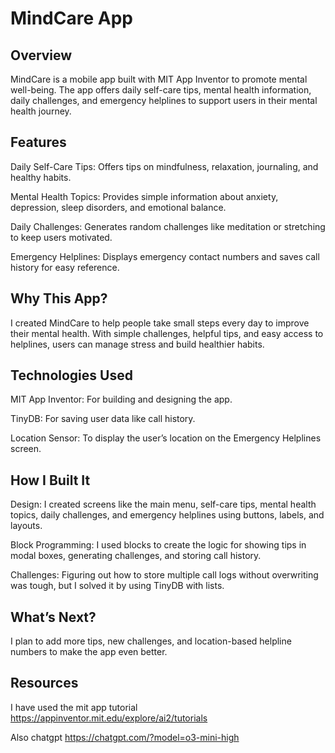 # MindCare App
## Overview
MindCare is a mobile app built with MIT App Inventor to promote mental well-being. The app offers daily self-care tips, mental health information, daily challenges, and emergency helplines to support users in their mental health journey.

## Features
Daily Self-Care Tips: Offers tips on mindfulness, relaxation, journaling, and healthy habits.

Mental Health Topics: Provides simple information about anxiety, depression, sleep disorders, and emotional balance.

Daily Challenges: Generates random challenges like meditation or stretching to keep users motivated.

Emergency Helplines: Displays emergency contact numbers and saves call history for easy reference.

## Why This App?
I created MindCare to help people take small steps every day to improve their mental health. With simple challenges, helpful tips, and easy access to helplines, users can manage stress and build healthier habits.

## Technologies Used

MIT App Inventor: For building and designing the app.

TinyDB: For saving user data like call history.

Location Sensor: To display the user’s location on the Emergency Helplines screen.

## How I Built It
Design: I created screens like the main menu, self-care tips, mental health topics, daily challenges, and emergency helplines using buttons, labels, and layouts.

Block Programming: I used blocks to create the logic for showing tips in modal boxes, generating challenges, and storing call history.

Challenges: Figuring out how to store multiple call logs without overwriting was tough, but I solved it by using TinyDB with lists.

## What’s Next?
I plan to add more tips, new challenges, and location-based helpline numbers to make the app even better.

## Resources 

I have used the mit app tutorial https://appinventor.mit.edu/explore/ai2/tutorials

Also chatgpt https://chatgpt.com/?model=o3-mini-high
